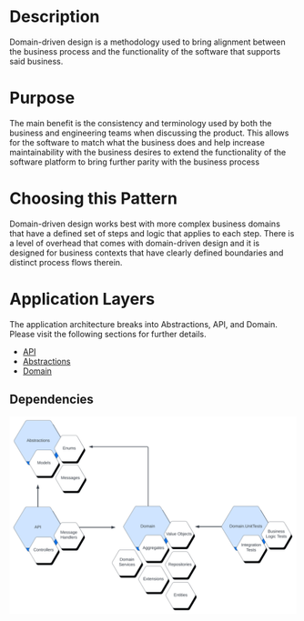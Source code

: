 # Description
Domain-driven design is a methodology used to bring alignment between the business process and the functionality of the software that supports said business.

# Purpose
The main benefit is the consistency and terminology used by both the business and engineering teams when discussing the product. This allows for the software to match what the business does and help increase maintainability with the business desires to extend the functionality of the software platform to bring further parity with the business process

# Choosing this Pattern
Domain-driven design works best with more complex business domains that have a defined set of steps and logic that applies to each step. There is a level of overhead that comes with domain-driven design and it is designed for business contexts that have clearly defined boundaries and distinct process flows therein.

# Application Layers
The application architecture breaks into Abstractions, API, and Domain. Please visit the following sections for further details.
- [API](./API%20Layer.md)
- [Abstractions](./Abstractions.md)
- [Domain](./domain/Domain%20Layer.md)

## Dependencies 
![DDD Layers](../images/DependencyGraph-DDD.svg)

